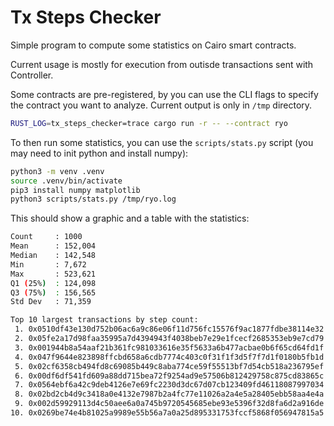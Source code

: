 # Tx Steps Checker

Simple program to compute some statistics on Cairo smart contracts.

Current usage is mostly for execution from outisde transactions sent with Controller.

Some contracts are pre-registered, by you can use the CLI flags to specify the contract you want to analyze.
Current output is only in `/tmp` directory.

```bash
RUST_LOG=tx_steps_checker=trace cargo run -r -- --contract ryo
```

To then run some statistics, you can use the `scripts/stats.py` script (you may need to init python and install numpy):

```bash
python3 -m venv .venv
source .venv/bin/activate
pip3 install numpy matplotlib
python3 scripts/stats.py /tmp/ryo.log
```

This should show a graphic and a table with the statistics:
```bash
Count     : 1000
Mean      : 152,004
Median    : 142,548
Min       : 7,672
Max       : 523,621
Q1 (25%)  : 124,098
Q3 (75%)  : 156,565
Std Dev   : 71,359

Top 10 largest transactions by step count:
 1. 0x0510df43e130d752b06ac6a9c86e06f11d756fc15576f9ac1877fdbe38114e32 (523,621 steps)
 2. 0x05fe2a17d98faa35995a7d4394943f4038beb7e29e1fcecf2685353eb9e7cd79 (510,146 steps)
 3. 0x001944b8a54aaf21b361fc981033616e35f5633a6b477acbae0b6f65cd64fd1f (498,946 steps)
 4. 0x047f9644e823898ffcbd658a6cdb7774c403c0f31f1f3d5f7f7d1f0180b5fb1d (487,468 steps)
 5. 0x02cf6358cb494fd8c69085b449c8aba774ce59f55513bf7d54cb518a236795ef (486,819 steps)
 6. 0x00df6df541fd609a88dd715bea72f9254ad9e57506b812429758c875cd83865c (486,812 steps)
 7. 0x0564ebf6a42c9deb4126e7e69fc2230d3dc67d07cb123409fd46118087997034 (486,812 steps)
 8. 0x02bd2cb4d9c3418a0e4132e7987b2a4fc77e11026a2a4e5a28405ebb58aa4e4a (481,834 steps)
 9. 0x002d59929113d4c50aee6a0a745b9720545685ebe93e5396f32d8fa6d2a916de (478,151 steps)
10. 0x0269be74e4b81025a9989e55b56a7a0a25d895331753fccf5868f056947815a5 (478,150 steps)
```
